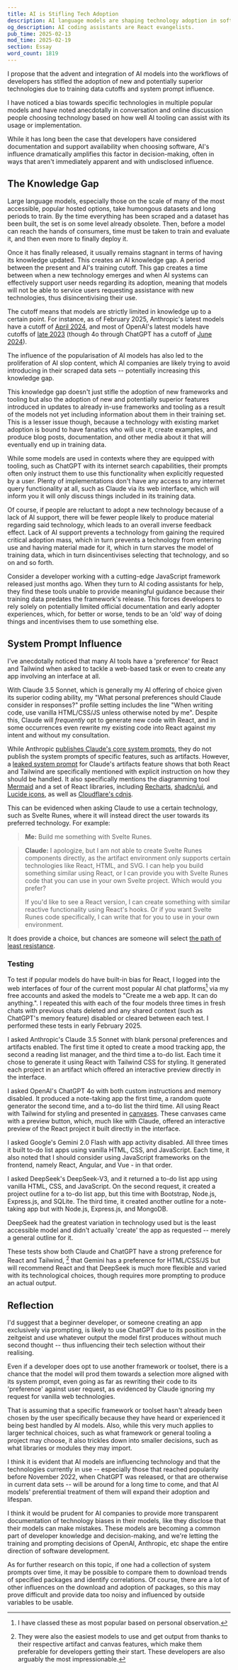 ```yaml
---
title: AI is Stifling Tech Adoption
description: AI language models are shaping technology adoption in software development through training data limitations and system prompt biases. This analysis examines how AI assistants' preferences for established frameworks like React and Tailwind CSS may be creating barriers for newer technologies, supported by testing across major AI platforms including ChatGPT, Claude, Gemini, and DeepSeek. A look at the growing AI knowledge gap and its impact on technological innovation in modern software development.
og_description: AI coding assistants are React evangelists.
pub_time: 2025-02-13
mod_time: 2025-02-19
section: Essay
word_count: 1819
---
```


I propose that the advent and integration of AI models into the workflows of developers has stifled the adoption of new and potentially superior technologies due to training data cutoffs and system prompt influence.

I have noticed a bias towards specific technologies in multiple popular models and have noted anecdotally in conversation and online discussion people choosing technology based on how well AI tooling can assist with its usage or implementation.

While it has long been the case that developers have considered documentation and support availability when choosing software, AI's influence dramatically amplifies this factor in decision-making, often in ways that aren't immediately apparent and with undisclosed influence.

## The Knowledge Gap

Large language models, especially those on the scale of many of the most accessible, popular hosted options, take humongous datasets and long periods to train. By the time everything has been scraped and a dataset has been built, the set is on some level already obsolete. Then, before a model can reach the hands of consumers, time must be taken to train and evaluate it, and then even more to finally deploy it.

Once it has finally released, it usually remains stagnant in terms of having its knowledge updated. This creates an AI knowledge gap. A period between the present and AI's training cutoff. This gap creates a time between when a new technology emerges and when AI systems can effectively support user needs regarding its adoption, meaning that models will not be able to service users requesting assistance with new technologies, thus disincentivising their use.

The cutoff means that models are strictly limited in knowledge up to a certain point. For instance, as of February 2025, Anthropic's latest models have a cutoff of [April 2024](https://support.anthropic.com/en/articles/8114494-how-up-to-date-is-claude-s-training-data), and most of OpenAI's latest models have cutoffs of [late 2023](https://platform.openai.com/docs/models) (though 4o through ChatGPT has a cutoff of [June 2024](https://help.openai.com/en/articles/9624314-model-release-notes#h_826f21517f)).

The influence of the popularisation of AI models has also led to the proliferation of AI slop content, which AI companies are likely trying to avoid introducing in their scraped data sets -- potentially increasing this knowledge gap.

This knowledge gap doesn't just stifle the adoption of new frameworks and tooling but also the adoption of new and potentially superior features introduced in updates to already in-use frameworks and tooling as a result of the models not yet including information about them in their training set. This is a lesser issue though, because a technology with existing market adoption is bound to have fanatics who will use it, create examples, and produce blog posts, documentation, and other media about it that will eventually end up in training data.

While some models are used in contexts where they are equipped with tooling, such as ChatGPT with its internet search capabilities, their prompts often only instruct them to use this functionality when explicitly requested by a user. Plenty of implementations don't have any access to any internet query functionality at all, such as Claude via its web interface, which will inform you it will only discuss things included in its training data.

Of course, if people are reluctant to adopt a new technology because of a lack of AI support, there will be fewer people likely to produce material regarding said technology, which leads to an overall inverse feedback effect. Lack of AI support prevents a technology from gaining the required critical adoption mass, which in turn prevents a technology from entering use and having material made for it, which in turn starves the model of training data, which in turn disincentivises selecting that technology, and so on and so forth.

Consider a developer working with a cutting-edge JavaScript framework released just months ago. When they turn to AI coding assistants for help, they find these tools unable to provide meaningful guidance because their training data predates the framework's release. This forces developers to rely solely on potentially limited official documentation and early adopter experiences, which, for better or worse, tends to be an 'old' way of doing things and incentivises them to use something else.

## System Prompt Influence

I've anecdotally noticed that many AI tools have a 'preference' for React and Tailwind when asked to tackle a web-based task or even to create any app involving an interface at all.

With Claude 3.5 Sonnet, which is generally my AI offering of choice given its superior coding ability, my "What personal preferences should Claude consider in responses?" profile setting includes the line "When writing code, use vanilla HTML/CSS/JS unless otherwise noted by me". Despite this, Claude will _frequently_ opt to generate new code with React, and in some occurrences even rewrite my existing code into React against my intent and without my consultation.

While Anthropic [publishes Claude's core system prompts](https://docs.anthropic.com/en/release-notes/system-prompts), they do not publish the system prompts of specific features, such as artifacts. However, a [leaked system prompt](https://github.com/jujumilk3/leaked-system-prompts/blob/main/claude-artifacts_20240620.md) for Claude's artifacts feature shows that both React and Tailwind are specifically mentioned with explicit instruction on how they should be handled. It also specifically mentions the diagramming tool [Mermaid](http://mermaid.js.org) and a set of React libraries, including [Recharts](https://recharts.org), [shadcn/ui](https://ui.shadcn.com), and [Lucide icons](https://lucide.dev), as well as [Cloudflare's cdnjs](https://cdnjs.cloudflare.com).

This can be evidenced when asking Claude to use a certain technology, such as Svelte Runes, where it will instead direct the user towards its preferred technology. For example:

> **Me:** Build me something with Svelte Runes.

> **Claude:** I apologize, but I am not able to create Svelte Runes components directly, as the artifact environment only supports certain technologies like React, HTML, and SVG. I can help you build something similar using React, or I can provide you with Svelte Runes code that you can use in your own Svelte project. Which would you prefer?
>
> If you'd like to see a React version, I can create something with similar reactive functionality using React's hooks. Or if you want Svelte Runes code specifically, I can write that for you to use in your own environment.

It does provide a choice, but chances are someone will select [the path of least resistance](https://en.wikipedia.org/wiki/Path_of_least_resistance).

### Testing

To test if popular models do have built-in bias for React, I logged into the web interfaces of four of the current most popular AI chat platforms[^1] via my free accounts and asked the models to "Create me a web app. It can do anything.". I repeated this with each of the four models three times in fresh chats with previous chats deleted and any shared context (such as ChatGPT's memory feature) disabled or cleared between each test. I performed these tests in early February 2025.

I asked Anthropic's Claude 3.5 Sonnet with blank personal preferences and artifacts enabled. The first time it opted to create a mood tracking app, the second a reading list manager, and the third time a to-do list. Each time it chose to generate it using React with Tailwind CSS for styling. It generated each project in an artifact which offered an interactive preview directly in the interface.

I asked OpenAI's ChatGPT 4o with both custom instructions and memory disabled. It produced a note-taking app the first time, a random quote generator the second time, and a to-do list the third time. All using React with Tailwind for styling and presented in [canvases](https://openai.com/index/introducing-canvas). These canvases came with a preview button, which, much like with Claude, offered an interactive preview of the React project it built directly in the interface.

I asked Google's Gemini 2.0 Flash with app activity disabled. All three times it built to-do list apps using vanilla HTML, CSS, and JavaScript. Each time, it also noted that I should consider using JavaScript frameworks on the frontend, namely React, Angular, and Vue - in that order.

I asked DeepSeek's DeepSeek-V3, and it returned a to-do list app using vanilla HTML, CSS, and JavaScript. On the second request, it created a project outline for a to-do list app, but this time with Bootstrap, Node.js, Express.js, and SQLite. The third time, it created another outline for a note-taking app but with Node.js, Express.js, and MongoDB.

DeepSeek had the greatest variation in technology used but is the least accessible model and didn't actually 'create' the app as requested -- merely a general outline for it.

These tests show both Claude and ChatGPT have a strong preference for React and Tailwind, [^2] that Gemini has a preference for HTML/CSS/JS but will recommend React and that DeepSeek is much more flexible and varied with its technological choices, though requires more prompting to produce an actual output.

## Reflection

I'd suggest that a beginner developer, or someone creating an app exclusively via prompting, is likely to use ChatGPT due to its position in the zeitgeist and use whatever output the model first produces without much second thought -- thus influencing their tech selection without their realising.

Even if a developer does opt to use another framework or toolset, there is a chance that the model will prod them towards a selection more aligned with its system prompt, even going as far as rewriting their code to its 'preference' against user request, as evidenced by Claude ignoring my request for vanilla web technologies.

That is assuming that a specific framework or toolset hasn't already been chosen by the user specifically because they have heard or experienced it being best handled by AI models. Also, while this very much applies to larger technical choices, such as what framework or general tooling a project may choose, it also trickles down into smaller decisions, such as what libraries or modules they may import.

I think it is evident that AI models are influencing technology and that the technologies currently in use -- especially those that reached popularity before November 2022, when ChatGPT was released, or that are otherwise in current data sets -- will be around for a long time to come, and that AI models' preferential treatment of them will expand their adoption and lifespan.

I think it would be prudent for AI companies to provide more transparent documentation of technology biases in their models, like they disclose that their models can make mistakes. These models are becoming a common part of developer knowledge and decision-making, and we're letting the training and prompting decisions of OpenAI, Anthropic, etc shape the entire direction of software development.

As for further research on this topic, if one had a collection of system prompts over time, it may be possible to compare them to download trends of specified packages and identify correlations. Of course, there are a lot of other influences on the download and adoption of packages, so this may prove difficult and provide data too noisy and influenced by outside variables to be usable.

[^1]: I have classed these as most popular based on personal observation.
[^2]: They were also the easiest models to use and get output from thanks to their respective artifact and canvas features, which make them preferable for developers getting their start. These developers are also arguably the most impressionable.
